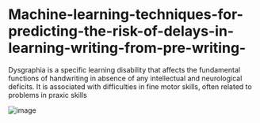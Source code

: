 # Machine-learning-techniques-for-predicting-the-risk-of-delays-in-learning-writing-from-pre-writing-


Dysgraphia is a specific learning disability that affects the fundamental functions of handwriting in 
absence of any intellectual and neurological deficits. It is associated with difficulties in fine motor 
skills, often related to problems in praxic skills

![image](https://user-images.githubusercontent.com/92247654/188006985-59a649e1-1685-4886-9af2-77902f776a0b.png)
